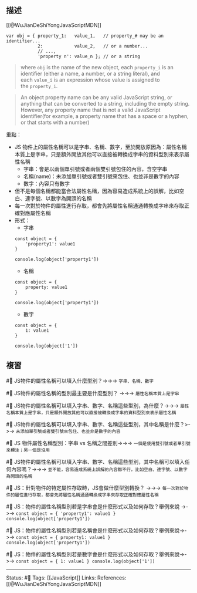## 描述
[[@WuJianDeShiYongJavaScriptMDN]]

```
var obj = { property_1:   value_1,   // property_# may be an identifier...
            2:            value_2,   // or a number...
            // ...,
            'property n': value_n }; // or a string
```

> where `obj` is the name of the new object, each `property_i` is an identifier (either a name, a number, or a string literal), and each `value_i` is an expression whose value is assigned to the `property_i`.



> An object property name can be any valid JavaScript string, or anything that can be converted to a string, including the empty string. However, any property name that is not a valid JavaScript identifier(for example, a property name that has a space or a hyphen, or that starts with a number)

重點：
- JS 物件上的屬性名稱可以是字串、名稱、數字，至於開放原因為：屬性名稱本質上是字串，只是額外開放其他可以直接被轉換成字串的資料型別來表示屬性名稱
	- 字串：會是以兩個單引號或者兩個雙引號包住的內容，含空字串
	- 名稱(name)：未添加單引號或者雙引號來包住、也並非是數字的內容
	- 數字：內容只有數字
- 但不是每個名稱都能當合法屬性名稱，因為容易造成系統上的誤解，比如空白、連字號、以數字為開頭的名稱
- 每一次對於物件的屬性進行存取，都會先將屬性名稱通通轉換成字串來存取正確對應屬性名稱
- 形式：
	- 字串
	```
	const object = {
		'property1': value1
	}
	
	console.log(object['property1'])
	```
	- 名稱
	```
	const object = {
		property: value1
	}
	
	console.log(object['property1'])
	```
	- 數字
	```
	const object = {
		1: value1
	}
	
	console.log(object['1'])
	```
## 複習

#🧠 JS物件的屬性名稱可以填入什麼型別？->->-> `字串、名稱、數字`
<!--SR:!2022-11-15,10,250-->

#🧠 JS物件的屬性名稱的型別最主要是什麼型別？ ->->-> `屬性名稱本質上是字串`
<!--SR:!2022-11-15,10,250-->

#🧠 JS物件的屬性名稱可以填入字串、數字、名稱這些型別，為什麼？->->-> `屬性名稱本質上是字串，只是額外開放其他可以直接被轉換成字串的資料型別來表示屬性名稱`
<!--SR:!2022-12-08,24,250-->

#🧠 JS物件的屬性名稱可以填入字串、數字、名稱這些型別，其中名稱是什麼？>->-> `未添加單引號或者雙引號來包住、也並非是數字的內容`

#🧠 JS 物件屬性名稱型別：字串 vs 名稱之間差別->->-> `一個是使用雙引號或者單引號來標注；另一個是沒用`
<!--SR:!2022-11-15,10,250-->


#🧠  JS物件的屬性名稱可以填入字串、數字、名稱這些型別，其中名稱可以填入任何內容嗎？->->-> `並不能，容易造成系統上誤解的內容都不行，比如空白、連字號、以數字為開頭的名稱`
<!--SR:!2022-11-15,10,250-->


#🧠 JS：針對物件的特定屬性存取時，JS會做什麼型別轉換？ ->->-> `每一次對於物件的屬性進行存取，都會先將屬性名稱通通轉換成字串來存取正確對應屬性名稱`
<!--SR:!2022-12-05,22,250-->

#🧠 JS：物件的屬性名稱型別若是字串會是什麼形式以及如何存取？舉例來說 ->->-> `const object = { 'property1': value1 } console.log(object['property1'])`
<!--SR:!2022-11-14,9,250-->

#🧠 JS：物件的屬性名稱型別若是名稱會是什麼形式以及如何存取？舉例來說->->-> `const object = { property1: value1 } console.log(object['property1'])`
<!--SR:!2022-11-15,10,250-->

#🧠 JS：物件的屬性名稱型別若是數字會是什麼形式以及如何存取？舉例來說->->-> `const object = { 1: value1 } console.log(object['1'])`
<!--SR:!2022-12-08,24,250-->


---
Status: #🌱 
Tags:
[[JavaScript]]
Links:
References:
[[@WuJianDeShiYongJavaScriptMDN]]